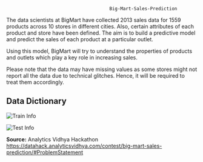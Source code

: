                                           Big-Mart-Sales-Prediction

The data scientists at BigMart have collected 2013 sales data for 1559 products across 10 stores in different cities. Also, certain attributes of each product and store have been defined. The aim is to build a predictive model and predict the sales of each product at a particular outlet.

Using this model, BigMart will try to understand the properties of products and outlets which play a key role in increasing sales.

Please note that the data may have missing values as some stores might not report all the data due to technical glitches. Hence, it will be required to treat them accordingly. 

## Data Dictionary

![Train Info](https://github.com/royalbaswan/Big-Mart-Sales-Prediction/assets/132448830/7e40d030-be87-41f7-8f0a-92d2e4d8a7f5)

![Test Info](https://github.com/royalbaswan/Big-Mart-Sales-Prediction/assets/132448830/9b651838-7879-4321-b13e-96815af3bba0)

**Source:** 
Analytics Vidhya Hackathon
https://datahack.analyticsvidhya.com/contest/big-mart-sales-prediction/#ProblemStatement
